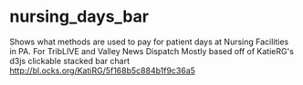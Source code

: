# nursing_days_bar

Shows what methods are used to pay for patient days at Nursing Facilities in PA. For TribLIVE and Valley News Dispatch
Mostly based off of KatieRG's d3js clickable stacked bar chart http://bl.ocks.org/KatiRG/5f168b5c884b1f9c36a5
